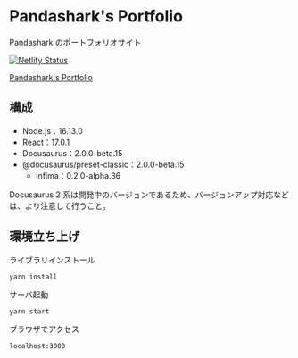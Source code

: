# Pandashark's Portfolio

Pandashark のポートフォリオサイト  

[![Netlify Status](https://api.netlify.com/api/v1/badges/8af81460-1140-4eb4-823d-56a99af5353a/deploy-status)](https://app.netlify.com/sites/pandashark-portfolio/deploys)

[Pandashark's Portfolio](https://pandashark.netlify.app/)

## 構成

- Node.js：16.13.0
- React：17.0.1
- Docusaurus：2.0.0-beta.15
- @docusaurus/preset-classic：2.0.0-beta.15
  - Infima：0.2.0-alpha.36

Docusaurus 2 系は開発中のバージョンであるため、バージョンアップ対応などは、より注意して行うこと。

## 環境立ち上げ

ライブラリインストール

```shell
yarn install
```

サーバ起動

```shell
yarn start
```

ブラウザでアクセス

```shell
localhost:3000
```
